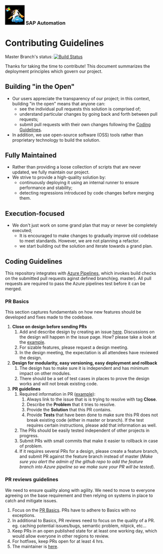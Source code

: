 ### <img src="documentation/assets/UnicornSAPBlack256x256.png" width="64px"> SAP Automation <!-- omit in toc -->
# Contributing Guidelines <!-- omit in toc -->

Master Branch's status: [![Build Status](https://dev.azure.com/azuresaphana/Azure-SAP-HANA/_apis/build/status/Azure.sap-hana?branchName=master)](https://dev.azure.com/azuresaphana/Azure-SAP-HANA/_build/latest?definitionId=6&branchName=master)

Thanks for taking the time to contribute!
This document summarizes the deployment principles which govern our project.

## Building "in the Open"
* Our users appreciate the transparency of our project; in this context, building "in the open" means that anyone can:
  * see the individual pull requests this solution is comprised of;
  * understand particular changes by going back and forth between pull requests;
  * submit pull requests with their own changes following the [Coding Guidelines](#coding-guidelines).
* In addition, we use open-source software (OSS) tools rather than proprietary technology to build the solution.

## Fully Maintained
* Rather than providing a loose collection of scripts that are never updated, we fully maintain our project.
* We strive to provide a high-quality solution by:
  * continuously deploying it using an internal runner to ensure performance and stability;
  * detecting regressions introduced by code changes before merging them.

## Execution-focused
* We don't just work on some grand plan that may or never be completely executed;
  * It is encouraged to make changes to gradually improve old codebase to meet standards. However, we are not planning a refactor.
  * we start building out the solution and iterate towards a grand plan.

## Coding Guidelines
This repository integrates with [Azure Pipelines](https://azure.microsoft.com/en-us/services/devops/pipelines/), which invokes build checks on the submitted pull requests aginst defined branch(eg. master). All pull requests are required to pass the Azure pipelines test before it can be merged.

### PR Basics
This section captures fundamentals on how new features should be developed and fixes made to the codebase.

1. **Close on design before sending PRs**
	1. Add and describe design by creating an issue [here](https://github.com/Azure/sap-hana/issues). Discussions on the design will happen in the issue page. How? please take a look at the [example](https://github.com/Azure/sap-hana/issues/337).
	1. For sizable features, please request a design meeting.
	1. In the design meeting, the expectation is all attendees have reviewed the design. 
1. **Design for modularity, easy versioning, easy deployment and rollback**
	1. The design has to make sure it is independent and has minimum impact on other modules.
	1. There should be a set of test cases in places to prove the design works and will not break existing code.
1. **PR guidelines**
    1. Required information in PR ([example](https://github.com/Azure/sap-hana/pull/480)):
	    1. Always link to the issue that is is trying to resolve with tag **Close**.
	    1. Describe the **Problem** that it tries to resolve.
	    1. Provide the **Solution** that this PR contains.
	    1. Provide **Tests** that have been done to make sure this PR does not break existing code (either in master or branch). If the test requires certain instructions, please add that information as well.
	1. The PRs should be easily tested independent of other projects in progress.
	1. Submit PRs with small commits that make it easier to rollback in case of problem.
	1. If it requires several PRs for a design, please create a feature branch, and submit PR against the feature branch instead of master (*Make sure you alert the admin of the github repo to add the feature branch into Azure pipeline so we make sure your PR will be tested*).

### PR reviews guidelines
We need to ensure quality along with agility. We need to move to everyone agreeing on the base requirement and then relying on systems in place to catch and mitigate issues.
1. Focus on the [PR Basics](#pr-basics). PRs have to adhere to Basics with no exceptions.
1. In additional to Basics, PR reviews need to focus on the quality of a PR. eg. caching potential issues/bugs, semantic problem, nitpick, etc...
1.  Keep PRs in an open published state for at least one working day, which would allow everyone in other regions to review.
1. For hotfixes, keep PRs open for at least 4 hrs.
1. The maintainer is [here](https://github.com/Azure/sap-hana/blob/master/CODEOWNERS).
